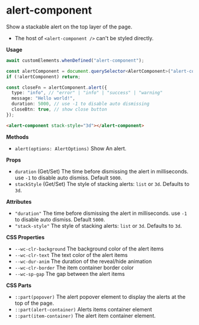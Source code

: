 # alert-component

Show a stackable alert on the top layer of the page.

- The host of `<alert-component />` can't be styled directly.

**Usage**

```ts
await customElements.whenDefined("alert-component");

const alertComponent = document.querySelector<AlertComponent>("alert-component");
if (!alertComponent) return;

const closeFn = alertComponent.alert({
  type: "info", // "error" | "info" | "success" | "warning"
  message: "Hello world!",
  duration: 5000, // use -1 to disable auto dismissing
  closeBtn: true, // show close button
});
```

```html
<alert-component stack-style="3d"></alert-component>
```

**Methods**

- `alert(options: AlertOptions)` Show An alert.

**Props**

- `duration` (Get/Set) The time before dismissing the alert in milliseconds. use `-1` to disable auto dismiss. Default `5000`.
- `stackStyle` (Get/Set) The style of stacking alerts: `list` or `3d`. Defaults to `3d`.

**Attributes**

- `"duration"` The time before dismissing the alert in milliseconds. use `-1` to disable auto dismiss. Default `5000`.
- `"stack-style"` The style of stacking alerts: `list` or `3d`. Defaults to `3d`.

**CSS Properties**

- `--wc-clr-background` The background color of the alert items
- `--wc-clr-text` The text color of the alert items
- `--wc-dur-anim` The duration of the reveal/hide animation
- `--wc-clr-border` The item container border color
- `--wc-sp-gap` The gap between the alert items

**CSS Parts**

- `::part(popover)` The alert popover element to display the alerts at the top of the page.
- `::part(alert-container)` Alerts items container element
- `::part(item-container)` The alert item container element.
